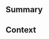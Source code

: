 <!--
  Thanks for creating a Pull Request! Before you submit, please make sure
  you've done the following:

  - Read the contributing document at https://github.com/webprotime/webprotime-jekyll-theme#contributing
-->

<!--
  Choose one of the following by uncommenting it:
-->

<!-- This is a bug fix. -->
<!-- This is an enhancement or feature. -->
<!-- This is a documentation change. -->

## Summary

<!--
  Provide a description of what your pull request changes.
-->

## Context

<!--
  Is this related to any GitHub issue(s)?
-->
